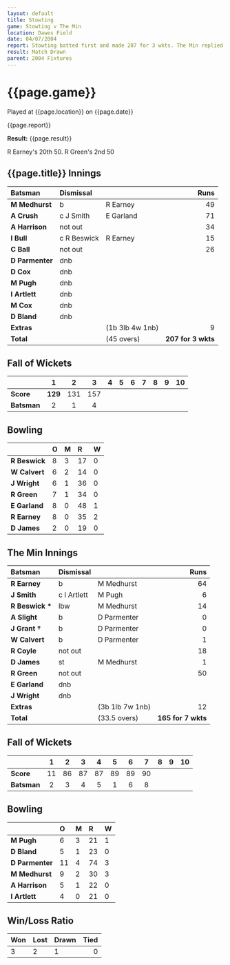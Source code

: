 ```yaml
---
layout: default
title: Stowting
game: Stowting v The Min
location: Dawes Field
date: 04/07/2004
report: Stowting batted first and made 207 for 3 wkts. The Min replied with 165 for 7 wkts
result: Match Drawn
parent: 2004 Fixtures
---
```


# {{page.game}}

Played at {{page.location}} on {{page.date}}

{{page.report}}

**Result:** {{page.result}}

R Earney's 20th 50. R Green's 2nd 50

## {{page.title}} Innings

| Batsman | Dismissal |  | Runs |
|:---|:---|---|---:|
| **M Medhurst** | b | R Earney | 49 |
| **A Crush** | c J Smith | E Garland | 71 |
| **A Harrison** | not out |  | 34 |
| **I Bull** | c R Beswick | R Earney | 15 |
| **C Ball** | not out |  | 26 |
| **D Parmenter** | dnb |  |  |
| **D Cox** | dnb |  |  |
| **M Pugh** | dnb |  |  |
| **I Artlett** | dnb |  |  |
| **M Cox** | dnb |  |  |
| **D Bland** | dnb |  |  |
| **Extras** | | (1b 3lb 4w 1nb) | 9 |
| **Total** | | (45 overs) | **207 for 3 wkts** |

## Fall of Wickets

| | 1 | 2 | 3 | 4 | 5 | 6 | 7 | 8 | 9 | 10 |
|---|:---:|:---:|:---:|:---:|:---:|:---:|:---:|:---:|:---:|:---:|
| **Score** | **129** | 131 | 157 |  |  |  |  |  |  |  |
| **Batsman** | 2 | 1 | 4 |  |  |  |  |  |  |  |

## Bowling

| | O | M | R | W |
|---|:---|:---|:---|:---|
| **R Beswick** | 8 | 3 | 17 | 0 |
| **W Calvert** | 6 | 2 | 14 | 0 |
| **J Wright** | 6 | 1 | 36 | 0 |
| **R Green** | 7 | 1 | 34 | 0 |
| **E Garland** | 8 | 0 | 48 | 1 |
| **R Earney** | 8 | 0 | 35 | 2 |
| **D James** | 2 | 0 | 19 | 0 |

## The Min Innings

| Batsman | Dismissal |  | Runs |
|:---|:---|---|---:|
| **R Earney** | b | M Medhurst | 64 |
| **J Smith** | c I Artlett | M Pugh | 6 |
| **R Beswick &#42;** | lbw | M Medhurst | 14 |
| **A Slight** | b | D Parmenter | 0 |
| **J Grant &#8224;** | b | D Parmenter | 0 |
| **W Calvert** | b | D Parmenter | 1 |
| **R Coyle** | not out |  | 18 |
| **D James** | st | M Medhurst | 1 |
| **R Green** | not out |  | 50 |
| **E Garland** | dnb |  |  |
| **J Wright** | dnb |  |  |
| **Extras** | | (3b 1lb 7w 1nb) | 12 |
| **Total** | | (33.5 overs) | **165 for 7 wkts** |

## Fall of Wickets

| | 1 | 2 | 3 | 4 | 5 | 6 | 7 | 8 | 9 | 10 |
|---|:---:|:---:|:---:|:---:|:---:|:---:|:---:|:---:|:---:|:---:|
| **Score** | 11 | 86 | 87 | 87 | 89 | 89 | 90 |  |  |  |
| **Batsman** | 2 | 3 | 4 | 5 | 1 | 6 | 8 |  |  |  |

## Bowling

| | O | M | R | W |
|---|:---|:---|:---|:---|
| **M Pugh** | 6 | 3 | 21 | 1 |
| **D Bland** | 5 | 1 | 23 | 0 |
| **D Parmenter** | 11 | 4 | 74 | 3 |
| **M Medhurst** | 9 | 2 | 30 | 3 |
| **A Harrison** | 5 | 1 | 22 | 0 |
| **I Artlett** | 4 | 0 | 21 | 0 |

## Win/Loss Ratio

| Won | Lost | Drawn | Tied |
|:---|:---|:---|---:|
| 3 | 2 | 1 | 0 |